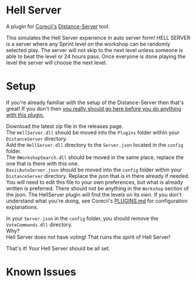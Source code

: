 # Hell Server
 A plugin for <a href=https://github.com/Corecii>Corecii's</a> <a href=https://github.com/Corecii/Distance-Server>Distance-Server</a> tool.
 
 This simulates the Hell Server experience in auto server form! HELL SERVER is a server where any Sprint level on the workshop can be randomly selected play. The server will not skip to the next level unless someone is able to beat the level or 24 hours pass. Once everyone is done playing the level the server will choose the next level.

# Setup
If you're already familiar with the setup of the Distance-Server then that's great! If you don't then <a href=https://github.com/Corecii/Distance-Server>you really should go here before you do anything with this plugin.</a> 

Download the latest zip file in the releases page. <br />
The `HellServer.dll` should be moved into the `Plugins` folder within your `DistanceServer` directory. <br />
Add the `HellServer.dll` directory to the `Server.json` located in the `config` folder. <br />
The `0WorkshopSearch.dll` should be moved in the same place, replace the one that is there with this one. <br />
`BasicAutoServer.json` should be moved into the `config` folder within your `DistanceServer` directory. Replace the json that is in there already if needed. You will need to edit this file to your own preferences, but what is already written is preferred. There should not be anything in the `Workshop` section of the json. The HellServer plugin will find the levels on its own. If you don't understand what you're doing, see Corecii's <a href=https://github.com/Corecii/Distance-Server/blob/master/PLUGINS.md>PLUGINS.md</a> for configuration explanations.

In your `Server.json` in the `config` folder, you should remove the `VoteCommands.dll` directory.<br />
Why? <br />
Hell Server does not have voting! That ruins the spirit of Hell Server!<br />

That's it! Your Hell Server should be all set.

# Known Issues

